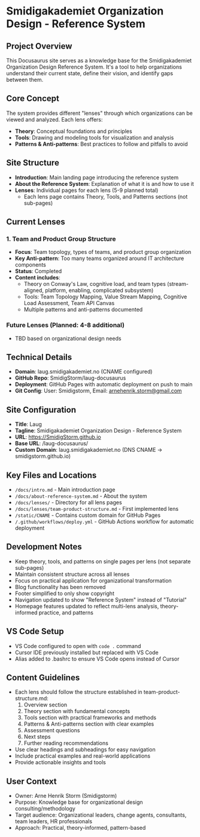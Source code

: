 # Smidigakademiet Organization Design - Reference System

## Project Overview
This Docusaurus site serves as a knowledge base for the Smidigakademiet Organization Design Reference System. It's a tool to help organizations understand their current state, define their vision, and identify gaps between them.

## Core Concept
The system provides different "lenses" through which organizations can be viewed and analyzed. Each lens offers:
- **Theory**: Conceptual foundations and principles
- **Tools**: Drawing and modeling tools for visualization and analysis
- **Patterns & Anti-patterns**: Best practices to follow and pitfalls to avoid

## Site Structure
- **Introduction**: Main landing page introducing the reference system
- **About the Reference System**: Explanation of what it is and how to use it
- **Lenses**: Individual pages for each lens (5-9 planned total)
  - Each lens page contains Theory, Tools, and Patterns sections (not sub-pages)

## Current Lenses

### 1. Team and Product Group Structure
- **Focus**: Team topology, types of teams, and product group organization
- **Key Anti-pattern**: Too many teams organized around IT architecture components
- **Status**: Completed
- **Content includes**:
  - Theory on Conway's Law, cognitive load, and team types (stream-aligned, platform, enabling, complicated subsystem)
  - Tools: Team Topology Mapping, Value Stream Mapping, Cognitive Load Assessment, Team API Canvas
  - Multiple patterns and anti-patterns documented

### Future Lenses (Planned: 4-8 additional)
- TBD based on organizational design needs

## Technical Details
- **Domain**: laug.smidigakademiet.no (CNAME configured)
- **GitHub Repo**: SmidigStorm/laug-docusaurus
- **Deployment**: GitHub Pages with automatic deployment on push to main
- **Git Config**: User: Smidigstorm, Email: arnehenrik.storm@gmail.com

## Site Configuration
- **Title**: Laug
- **Tagline**: Smidigakademiet Organization Design - Reference System
- **URL**: https://SmidigStorm.github.io
- **Base URL**: /laug-docusaurus/
- **Custom Domain**: laug.smidigakademiet.no (DNS CNAME → smidigstorm.github.io)

## Key Files and Locations
- `/docs/intro.md` - Main introduction page
- `/docs/about-reference-system.md` - About the system
- `/docs/lenses/` - Directory for all lens pages
- `/docs/lenses/team-product-structure.md` - First implemented lens
- `/static/CNAME` - Contains custom domain for GitHub Pages
- `/.github/workflows/deploy.yml` - GitHub Actions workflow for automatic deployment

## Development Notes
- Keep theory, tools, and patterns on single pages per lens (not separate sub-pages)
- Maintain consistent structure across all lenses
- Focus on practical application for organizational transformation
- Blog functionality has been removed
- Footer simplified to only show copyright
- Navigation updated to show "Reference System" instead of "Tutorial"
- Homepage features updated to reflect multi-lens analysis, theory-informed practice, and patterns

## VS Code Setup
- VS Code configured to open with `code .` command
- Cursor IDE previously installed but replaced with VS Code
- Alias added to .bashrc to ensure VS Code opens instead of Cursor

## Content Guidelines
- Each lens should follow the structure established in team-product-structure.md:
  1. Overview section
  2. Theory section with fundamental concepts
  3. Tools section with practical frameworks and methods
  4. Patterns & Anti-patterns section with clear examples
  5. Assessment questions
  6. Next steps
  7. Further reading recommendations
- Use clear headings and subheadings for easy navigation
- Include practical examples and real-world applications
- Provide actionable insights and tools

## User Context
- Owner: Arne Henrik Storm (Smidigstorm)
- Purpose: Knowledge base for organizational design consulting/methodology
- Target audience: Organizational leaders, change agents, consultants, team leaders, HR professionals
- Approach: Practical, theory-informed, pattern-based